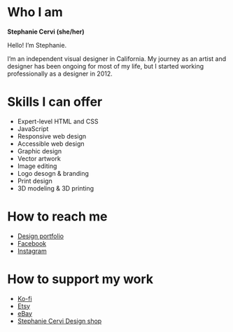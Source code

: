 # Who I am
**Stephanie Cervi (she/her)**

Hello! I’m Stephanie.

I’m an independent visual designer in California. My journey as an artist and designer has been ongoing for most of my life, but I started working professionally as a designer in 2012.

# Skills I can offer
- Expert-level HTML and CSS
- JavaScript
- Responsive web design
- Accessible web design
- Graphic design
- Vector artwork
- Image editing
- Logo desogn & branding
- Print design
- 3D modeling & 3D printing

# How to reach me
- [Design portfolio](https://www.stephaniecervi.design/)
- [Facebook](https://www.facebook.com/stephaniecervidesign)
- [Instagram](https://www.instagram.com/stephaniecervidesign/)

# How to support my work
- [Ko-fi](https://ko-fi.com/X8X6E4D2)
- [Etsy](https://www.etsy.com/shop/StephanieCerviDesign)
- [eBay](https://www.ebay.com/sch/stephaniecervidesign)
- [Stephanie Cervi Design shop](https://stephaniecervi.design/shop)
